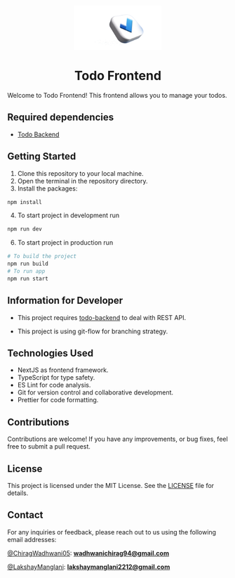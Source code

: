 <div align="center">
    <img src="./public/todo-logo-frontend-tp.png"
    width="200">
    <h1 align="center">Todo Frontend</h1>
</div>
Welcome to Todo Frontend! This frontend allows you to manage your todos.

<!-- ## Live Demo

Check out the live demo of Todo on Netlify: [Todo Live Demo](https://your-link) -->

<!-- ## Frontend Repository

Check out the frontend repository for this project on Github: [Todo Reopsitory](https://github.com/your-link) -->

## Required dependencies

- [Todo Backend](https://github.com/LakshayManglani/todo-backend.git)

## Getting Started

1. Clone this repository to your local machine.
2. Open the terminal in the repository directory.
3. Install the packages:

```bash
npm install
```

4. To start project in development run

```bash
npm run dev
```

6. To start project in production run

```bash
# To build the project
npm run build
# To run app
npm run start
```

## Information for Developer

- This project requires [todo-backend](https://github.com/LakshayManglani/todo-backend.git) to deal with REST API.

- This project is using git-flow for branching strategy.

## Technologies Used

- NextJS as frontend framework.
- TypeScript for type safety.
- ES Lint for code analysis.
- Git for version control and collaborative development.
- Prettier for code formatting.

## Contributions

Contributions are welcome! If you have any improvements, or bug fixes, feel free to submit a pull request.

## License

This project is licensed under the MIT License. See the [LICENSE](./LICENSE) file for details.

## Contact

For any inquiries or feedback, please reach out to us using the following email addresses:

[@ChiragWadhwani05](https://github.com/ChiragWadhwani05):
**[wadhwanichirag94@gmail.com](mailto:wadhwanichirag94@gmail.com)**

[@LakshayManglani](https://github.com/LakshayManglani):
**[lakshaymanglani2212@gmail.com](mailto:lakshaymanglani2212@gmail.com)**
